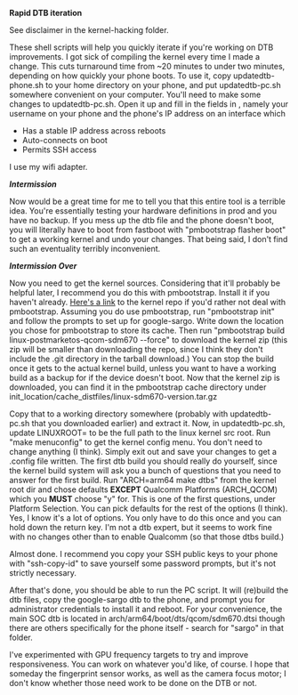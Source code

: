 **Rapid DTB iteration**

See disclaimer in the kernel-hacking folder.

These shell scripts will help you quickly iterate if you're working on DTB improvements. I got sick of compiling the kernel every time
I made a change. This cuts turnaround time from ~20 minutes to under two minutes, depending on how quickly your phone boots. To use
it, copy updatedtb-phone.sh to your home directory on your phone, and put updatedtb-pc.sh somewhere convenient on your computer.
You'll need to make some changes to updatedtb-pc.sh. Open it up and fill in the fields in <angle brackets>, namely your username on your
phone and the phone's IP address on an interface which
- Has a stable IP address across reboots
- Auto-connects on boot
- Permits SSH access

I use my wifi adapter.

***Intermission***

Now would be a great time for me to tell you that this entire tool is a terrible idea. You're essentially testing
your hardware definitions in prod and you have no backup. If you mess up the dtb file and the phone doesn't boot, you will literally
have to boot from fastboot with "pmbootstrap flasher boot" to get a working kernel and undo your changes. That being said, I don't find
such an eventuality terribly inconvenient.

***Intermission Over***

Now you need to get the kernel sources. Considering that it'll probably be helpful later, I recommend you do this with pmbootstrap.
Install it if you haven't already. [Here's a link](https://gitlab.com/sdm670-mainline/linux) to the kernel repo if you'd rather not deal
with pmbootstrap. Assuming you do use pmbootstrap, run "pmbootstrap init" and follow the prompts to set up for google-sargo. 
Write down the location you chose for pmbootstrap to store its cache. Then run "pmbootstrap build linux-postmarketos-qcom-sdm670 --force"
to download the kernel zip (this zip will be smaller than downloading the repo, since I think they don't include the .git directory in
the tarball download.) You can stop the build once it gets to the actual kernel build, unless you want to have a working build as a
backup for if the device doesn't boot. Now that the kernel zip is downloaded, you can find it in the pmbootstrap cache directory under
init_location/cache_distfiles/linux-sdm670-version.tar.gz

Copy that to a working directory somewhere (probably with updatedtb-pc.sh that you downloaded earlier) and extract it.
Now, in updatedtb-pc.sh, update LINUXROOT= to be the full path to the linux kernel src root. 
Run "make menuconfig" to get the kernel config menu. You don't need to change anything (I think). Simply exit out and save your changes
to get a .config file written.
The first dtb build you should really do yourself, since the kernel build system will ask you a bunch of questions that you need to
answer for the first build. Run "ARCH=arm64 make dtbs" from the kernel root dir and chose defaults **EXCEPT** Qualcomm Platforms (ARCH_QCOM)
which you **MUST** choose "y" for. This is one of the first questions, under Platform Selection.
You can pick defaults for the rest of the options (I think). Yes, I know it's a lot of options. You only have to do this once and you can
hold down the return key. I'm not a dtb expert, but it seems to work fine with no changes other than to enable Qualcomm (so that those
dtbs build.)

Almost done. I recommend you copy your SSH public keys to your phone with "ssh-copy-id" to save yourself some password prompts, but
it's not strictly necessary.

After that's done, you should be able to run the PC script. It will (re)build the dtb files, copy the google-sargo dtb to the phone,
and prompt you for administrator credentials to install it and reboot. For your convenience, the main SOC dtb is located in
arch/arm64/boot/dts/qcom/sdm670.dtsi though there are others specifically for the phone itself - search for "sargo" in that folder.

I've experimented with GPU frequency targets to try and improve responsiveness. You can work on whatever you'd like, of course.
I hope that someday the fingerprint sensor works, as well as the camera focus motor; I don't know whether those need work to be done
on the DTB or not.
